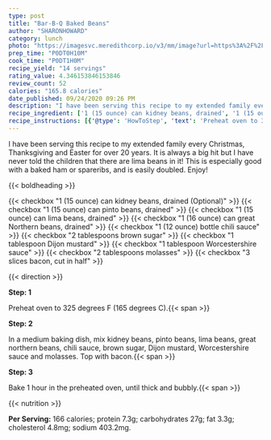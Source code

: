 ```yaml
---
type: post
title: "Bar-B-Q Baked Beans"
author: "SHARONHOWARD"
category: lunch
photo: "https://imagesvc.meredithcorp.io/v3/mm/image?url=https%3A%2F%2Fimages.media-allrecipes.com%2Fuserphotos%2F1005902.jpg"
prep_time: "P0DT0H10M"
cook_time: "P0DT1H0M"
recipe_yield: "14 servings"
rating_value: 4.346153846153846
review_count: 52
calories: "165.8 calories"
date_published: 09/24/2020 09:26 PM
description: "I have been serving this recipe to my extended family every Christmas, Thanksgiving and Easter for over 20 years. It is always a big hit but I have never told the children that there are lima beans in it! This is especially good with a baked ham or spareribs, and is easily doubled. Enjoy!"
recipe_ingredient: ['1 (15 ounce) can kidney beans, drained', '1 (15 ounce) can pinto beans, drained', '1 (15 ounce) can lima beans, drained', '1 (16 ounce) can great Northern beans, drained', '1 (12 ounce) bottle chili sauce', '2 tablespoons brown sugar', '1 tablespoon Dijon mustard', '1 tablespoon Worcestershire sauce', '2 tablespoons molasses', '3 slices bacon, cut in half']
recipe_instructions: [{'@type': 'HowToStep', 'text': 'Preheat oven to 325 degrees F (165 degrees C).\n'}, {'@type': 'HowToStep', 'text': 'In a medium baking dish, mix kidney beans, pinto beans, lima beans, great northern beans, chili sauce, brown sugar, Dijon mustard, Worcestershire sauce and molasses. Top with bacon.\n'}, {'@type': 'HowToStep', 'text': 'Bake 1 hour in the preheated oven, until thick and bubbly.\n'}]
---
```


I have been serving this recipe to my extended family every Christmas, Thanksgiving and Easter for over 20 years. It is always a big hit but I have never told the children that there are lima beans in it! This is especially good with a baked ham or spareribs, and is easily doubled. Enjoy! 

{{< boldheading >}}

{{< checkbox "1 (15 ounce) can kidney beans, drained  (Optional)" >}}
{{< checkbox "1 (15 ounce) can pinto beans, drained" >}}
{{< checkbox "1 (15 ounce) can lima beans, drained" >}}
{{< checkbox "1 (16 ounce) can great Northern beans, drained" >}}
{{< checkbox "1 (12 ounce) bottle chili sauce" >}}
{{< checkbox "2 tablespoons brown sugar" >}}
{{< checkbox "1 tablespoon Dijon mustard" >}}
{{< checkbox "1 tablespoon Worcestershire sauce" >}}
{{< checkbox "2 tablespoons molasses" >}}
{{< checkbox "3 slices bacon, cut in half" >}}


{{< direction >}}

**Step: 1**

Preheat oven to 325 degrees F (165 degrees C).{{< span >}}

**Step: 2**

In a medium baking dish, mix kidney beans, pinto beans, lima beans, great northern beans, chili sauce, brown sugar, Dijon mustard, Worcestershire sauce and molasses. Top with bacon.{{< span >}}

**Step: 3**

Bake 1 hour in the preheated oven, until thick and bubbly.{{< span >}}

{{< nutrition >}}

**Per Serving:** 166 calories; protein 7.3g; carbohydrates 27g; fat 3.3g; cholesterol 4.8mg; sodium 403.2mg.